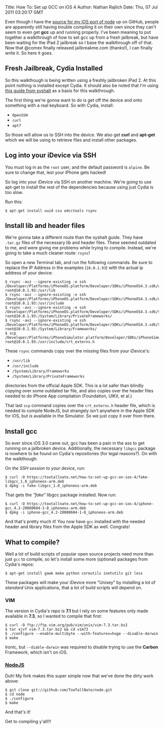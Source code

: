Title: How To: Set up GCC on iOS 4
Author: Nathan Rajlich
Date: Thu, 07 Jul 2011 03:20:17 GMT



Even though I have the [source for my iOS port of node][port] up on GitHub,
people are apparently still having trouble compiling it on their own since they
can't seem to even get **gcc** up and running properly. I've been meaning to put
together a walkthrough of how to set gcc up from a fresh jailbreak, but have
been waiting for the iPad 2 jailbreak so I base the walkthrough off of that. Now
that @comex finally released jailbreakme.com (thanks!), I can finally write it.
So here it goes.


## Fresh Jailbreak, Cydia Installed

So this walkthough is being written using a freshly jailbroken iPad 2. At this
point nothing is installed except Cydia. It should also be noted that I'm using
[this guide from syshalt][syshalt] as a basis for this walkthrough.

The first thing we're gonna want to do is get off the device and onto something
with a real keyboard. So with Cydia, install:

 * `OpenSSH`
 * `curl`
 * `apt7`

So those will allow us to SSH into the device. We also get **curl** and
**apt-get** which we will be using to retrieve files and install other packages.


## Log into your iDevice via SSH

You must log in as the `root` user, and the default password is `alpine`. Be
sure to change that, lest your iPhone gets hacked!

So log into your iDevice via SSH on another machine. We're going to use apt-get
to install the rest of the dependencies because using just Cydia is too slow.

Run this:

    $ apt-get install uuid csu odcctools rsync


## Install lib and header files

We're gonna take a different route than the syshalt guide. They have `.tar.gz`
files of the necessary lib and header files. These seemed outdated to me, and
were giving me problems while trying to compile. Instead, we're going to take
a much cleaner route: `rsync`!

So open a new Terminal tab, and run the following commands. Be sure to replace
the IP Address in the examples (`10.0.1.93`) with the actual ip address of your
device:

    $ rsync -avz --ignore-existing -e ssh /Developer/Platforms/iPhoneOS.platform/Developer/SDKs/iPhoneOS4.3.sdk/usr/lib/ root@10.0.1.93:/usr/lib
    $ rsync -avz --ignore-existing -e ssh /Developer/Platforms/iPhoneOS.platform/Developer/SDKs/iPhoneOS4.3.sdk/usr/include/ root@10.0.1.93:/usr/include
    $ rsync -avz --ignore-existing -e ssh /Developer/Platforms/iPhoneOS.platform/Developer/SDKs/iPhoneOS4.3.sdk/System/Library/PrivateFrameworks/ root@10.0.1.93:/System/Library/PrivateFrameworks/
    $ rsync -avz --ignore-existing -e ssh /Developer/Platforms/iPhoneOS.platform/Developer/SDKs/iPhoneOS4.3.sdk/System/Library/Frameworks/ root@10.0.1.93:/System/Library/Frameworks/
    $ scp /Developer/Platforms/iPhoneSimulator.platform/Developer/SDKs/iPhoneSimulator4.3.sdk/usr/include/crt_externs.h root@10.0.1.93:/usr/include/crt_externs.h

These `rsync` commands copy over the missing files from your iDevice's:

 * `/usr/lib`
 * `/usr/include`
 * `/System/Library/Frameworks`
 * `/System/Library/PrivateFrameworks`

directories from the official Apple SDK. This is a lot safer than blindly
copying over some outdated tar file, and also copies over the header files
needed to do iPhone App compilation (Foundation, UIKit, et al.)

That last `scp` command copies over the `crt_externs.h` header file, which is
needed to compile NodeJS, but strangely isn't anywhere in the Apple SDK for iOS,
but _is_ available in the Simulator. So we just copy it over from there.


## Install gcc

So ever since iOS 3.0 came out, gcc has been a pain in the ass to get running
on a jailbroken device. Additionally, the necessary `libgcc` package is nowhere
to be found on Cydia's repositories (for legal reasons?). On with the
walkthough:

On _the SSH session to your device_, run:

    $ curl -O https://tootallnate.net/how-to-set-up-gcc-on-ios-4/fake-libgcc_1.0_iphoneos-arm.deb
    $ dpkg -i fake-libgcc_1.0_iphoneos-arm.deb

That gets the _"fake"_ libgcc package installed. Now run:

    $ curl -O https://tootallnate.net/how-to-set-up-gcc-on-ios-4/iphone-gcc_4.2-20080604-1-8_iphoneos-arm.deb
    $ dpkg -i iphone-gcc_4.2-20080604-1-8_iphoneos-arm.deb

And that's pretty much it! You now have `gcc` installed with the needed header
and library files from the Apple SDK as well. Congrats!


## What to compile?

Well a lot of build scripts of popular open source projects need more than just
`gcc` to compile, so let's install some more (optional) packages from Cydia's
repos:

    $ apt-get install gawk make python coreutils inetutils git less

These packages will make your iDevice more "Unixey" by installing a lot of
_standard_ Unix applications, that a lot of build scripts will depend on.


### VIM

The version in Cydia's repo is **7.1** but I rely on some features only made
available in **7.3**, so I wanted to compile that first:

    $ curl -O ftp://ftp.vim.org/pub/vim/unix/vim-7.3.tar.bz2
    $ tar xjvf vim-7.3.tar.bz2 && cd vim73
    $ ./configure --enable-multibyte --with-features=huge --disable-darwin
    $ make

Ironic, but `--diable-darwin` was required to disable trying to use the
__Carbon__ Framework, which isn't on iOS.


### [NodeJS][]

Duh! My fork makes this super simple now that we've done the dirty work above:

    $ git clone git://github.com/TooTallNate/node.git
    $ cd node
    $ ./configure
    $ make

And that's it!

Get to compiling y'all!!!


[node-iOS]: https://github.com/TooTallNate/node-iOS
[NodeJS]: http://nodejs.org
[port]: https://github.com/TooTallNate/node/tree/iphone-build
[syshalt]: http://blog.syshalt.net/index.php/2010/09/12/compile-c-applications-with-gcc-on-ios-4-iphone
